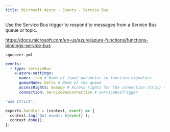 ```yaml
---
title: Microsoft Azure - Events - Service Bus
---
```

    
Use the Service Bus trigger to respond to messages from a Service Bus queue or topic.

https://docs.microsoft.com/en-us/azure/azure-functions/functions-bindings-service-bus

`squeezer.yml`

```yaml
events:
  - type: serviceBus
    x-azure-settings:
      name: item # Name of input parameter in function signature
      queueName: hello # Name of the queue
      accessRights: manage # Access rights for the connection string - see below
      connection: ServiceBusConnection # serviceBusTrigger
```

```javascript
'use strict';

exports.handler = (context, event) => {
  context.log(`Got event: ${event}`);
  context.done();
};
```
